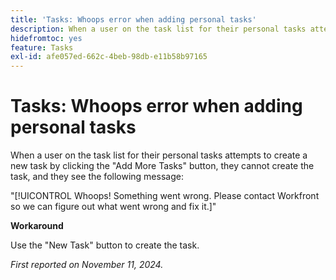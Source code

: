```yaml
---
title: 'Tasks: Whoops error when adding personal tasks'
description: When a user on the task list for their personal tasks attempts to create a new task by clicking the "Add More Tasks" button, they cannot create the task, and they see an error message. A workaround is available.
hidefromtoc: yes
feature: Tasks
exl-id: afe057ed-662c-4beb-98db-e11b58b97165
---
```

# Tasks: Whoops error when adding personal tasks

When a user on the task list for their personal tasks attempts to create a new task by clicking the "Add More Tasks" button, they cannot create the task, and they see the following message:

"[!UICONTROL Whoops! Something went wrong. Please contact Workfront so we can figure out what went wrong and fix it.]"

**Workaround**

Use the "New Task" button to create the task.

_First reported on November 11, 2024._
